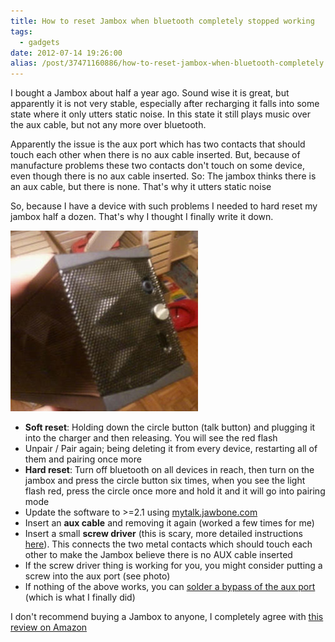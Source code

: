 ```yaml
---
title: How to reset Jambox when bluetooth completely stopped working
tags:
  - gadgets
date: 2012-07-14 19:26:00
alias: /post/37471160886/how-to-reset-jambox-when-bluetooth-completely
---
```


I bought a Jambox about half a year ago. Sound wise it is great, but apparently it is not very stable, especially after recharging it falls into some state where it only utters static noise. In this state it still plays music over the aux cable, but not any more over bluetooth.<!-- more -->

Apparently the issue is the aux port which has two contacts that should touch each other when there is no aux cable inserted. But, because of manufacture problems these two contacts don't touch on some device, even though there is no aux cable inserted. So: The jambox thinks there is an aux cable, but there is none. That's why it utters static noise

So, because I have a device with such problems I needed to hard reset my jambox half a dozen. That's why I thought I finally write it down.

<img alt="Jambox, screwed" src="/images/jambox_screwed.jpg" class="caption" />

- **Soft reset**: Holding down the circle button (talk button) and plugging it into the charger and then releasing. You will see the red flash
- Unpair / Pair again; being deleting it from every device, restarting all of them and pairing once more
- **Hard reset**: Turn off bluetooth on all devices in reach, then turn on the jambox and press the circle button six times, when you see the light flash red, press the circle once more and hold it and it will go into pairing mode
- Update the software to &gt;=2.1 using [mytalk.jawbone.com](http://mytalk.jawbone.com)
- Insert an **aux cable** and removing it again (worked a few times for me)
- Insert a small **screw driver** (this is scary, more detailed instructions [here](http://forums.jawbone.com/t5/JAMBOX-Troubleshooting/jambox-static-and-airplay/m-p/14882/highlight/true#M748)). This connects the two metal contacts which should touch each other to make the Jambox believe there is no AUX cable inserted
- If the screw driver thing is working for you, you might consider putting a screw into the aux port (see photo)
- If nothing of the above works, you can [solder a bypass of the aux port](http://howto.philippkeller.com/2012/07/21/how-to-fix-jambox-static-noise/) (which is what I finally did)

I don't recommend buying a Jambox to anyone, I completely agree with [this review on Amazon](http://www.amazon.com/review/R3GYH7DT8H8EKR/ref=cm_cr_pr_cmt?ie=UTF8&amp;ASIN=B004E10KGU)